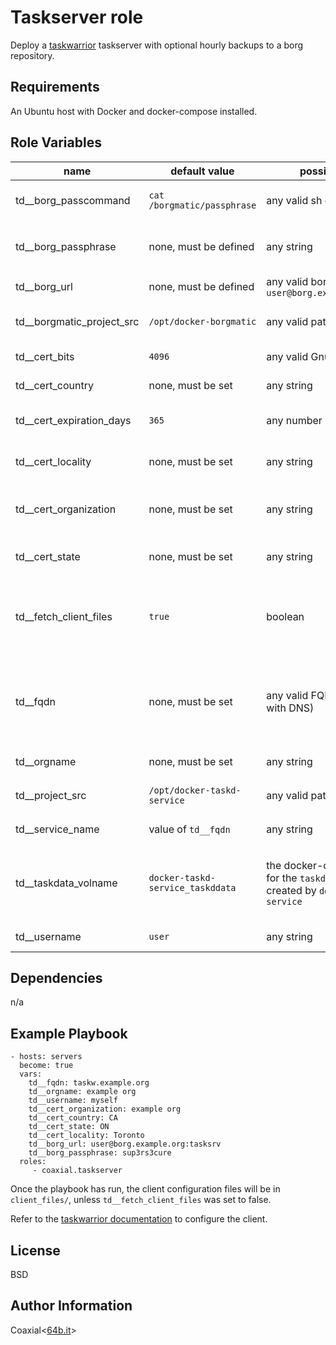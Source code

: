 Taskserver role
=========

Deploy a [taskwarrior](https://taskwarrior.org) taskserver with optional hourly
backups to a borg repository.

Requirements
------------

An Ubuntu host with Docker and docker-compose installed.

Role Variables
--------------

name | default value | possible values | purpose
---|---|---|---
td__borg_passcommand | `cat /borgmatic/passphrase` | any valid sh command | run borg without prompting for a passphrase
td__borg_passphrase | none, must be defined | any string | populate the `/borgmatic/passphrase` file for unattended borg operation
td__borg_url | none, must be defined | any valid borg url, i.e. `user@borg.example.com:myrepo` | defines the borg repo to use
td__borgmatic_project_src | `/opt/docker-borgmatic` | any valid path | defines where the borgmatic repo will be cloned
td__cert_bits | `4096` | any valid GnuTLS bit number | used to generate the certificates
td__cert_country | none, must be set | any string | country field in the generated certificates
td__cert_expiration_days | `365` | any number of days | defines how long the certificate will be valid for
td__cert_locality | none, must be set | any string | defines the locality field in the generated certificates
td__cert_organization | none, must be set | any string | defines the organization field in the generated certificates
td__cert_state | none, must be set | any string | defines the state field in the generated certificates
td__fetch_client_files | `true` | boolean | whether to fetch the new taskserver user certificates and uuid necessary for configuring the taskwarrior client
td__fqdn | none, must be set | any valid FQDN (must resolve with DNS) | sets the container's hostname and is used as the certificates' CN. Must match the FQDN the client uses to connect to the server
td__orgname | none, must be set | any string | defines the taskserver organization
td__project_src | `/opt/docker-taskd-service` | any valid path | defines where the `docker-taskd-service` repo will be cloned
td__service_name | value of `td__fqdn` | any string | used to name borg backups
td__taskdata_volname | `docker-taskd-service_taskddata` | the docker-compose name for the `taskddata` volume created by `docker-taskd-service` | tells the backup service where to find taskd's data. No need to change unless `td__project_src` has been changed
td__username | `user` | any string | username to create in the taskserver

Dependencies
------------

n/a

Example Playbook
----------------

    - hosts: servers
      become: true
      vars:
        td__fqdn: taskw.example.org
        td__orgname: example org
        td__username: myself
        td__cert_organization: example org
        td__cert_country: CA
        td__cert_state: ON
        td__cert_locality: Toronto
        td__borg_url: user@borg.example.org:tasksrv
        td__borg_passphrase: sup3rs3cure
      roles:
         - coaxial.taskserver

Once the playbook has run, the client configuration files will be in `client_files/`, unless `td__fetch_client_files` was set to false.

Refer to the [taskwarrior documentation](https://gitpitch.com/GothenburgBitFactory/taskserver-setup#/14) to configure the client.

License
-------

BSD

Author Information
------------------

Coaxial<[64b.it](https://64b.it)>
